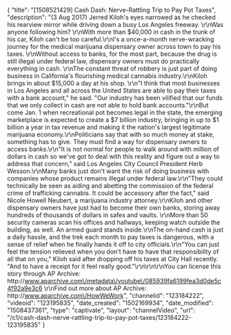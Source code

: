 {
    "title": "[1508521429] Cash Dash: Nerve-Rattling Trip to Pay Pot Taxes",
    "description": "(3 Aug 2017) Jerred Kiloh's eyes narrowed as he checked his rearview mirror while driving down a busy Los Angeles freeway. \r\nWas anyone following him? \r\nWith more than $40,000 in cash in the trunk of his car, Kiloh can't be too careful.\r\nI's a once-a-month nerve-wracking journey for the medical marijuana dispensary owner across town to pay his taxes. \r\nWithout access to banks, for the most part, because the drug is still illegal under federal law, dispensary owners must do practically everything in cash. \r\nThe constant threat of robbery is just part of doing business in California's flourishing medical cannabis industry.\r\nKiloh brings in about $15,000 a day at his shop. \r\n\"I think that most businesses in Los Angeles and all across the United States are able to pay their taxes with a bank account,\" he said. \"Our industry has been vilified that our funds that we only collect in cash are not able to hold bank accounts.\"\r\nBut come Jan. 1 when recreational pot becomes legal in the state, the emerging marketplace is expected to create a $7 billion industry, bringing in up to $1 billion a year in tax revenue and making it the nation's largest legitimate marijuana economy.\r\nPoliticians say that with so much money at stake, something has to give. They must find a way for dispensary owners to access banks.\r\n\"It is not normal for people to walk around with million of dollars in cash so we've got to deal with this reality and figure out a way to address that concern,\" said Los Angeles City Council President Herb Wesson.\r\nMany banks just don't want the risk of doing business with companies whose product remains illegal under federal law.\r\n\"They could technically be seen as aiding and abetting the commission of the federal crime of trafficking cannabis. It could be accessory after the fact,\" said Nicole Howell Neubert, a marijuana industry attorney.\r\nKiloh and other dispensary owners have just had to become their own banks, storing away hundreds of thousands of dollars in safes and vaults. \r\nMore than 50 security cameras scan his offices and hallways, keeping watch outside the building, as well. An armed guard stands inside.\r\nThe on-hand cash is just a daily hassle, and the trek each month to pay taxes is dangerous, with a sense of relief when he finally hands it off to city officials.\r\n\"You can just feel the tension relieved when you don't have to have that responsibility of all that on you,\" Kiloh said after dropping off his taxes at City Hall recently. \"And to have a receipt for it feel really good.\"\r\n\r\n\r\nYou can license this story through AP Archive: http:\/\/www.aparchive.com\/metadata\/youtube\/085939fa6199fea3d0de5c4f92a9e3c6 \r\nFind out more about AP Archive: http:\/\/www.aparchive.com\/HowWeWork",
    "channelid": "123184222",
    "videoid": "123195835",
    "date_created": "1502169934",
    "date_modified": "1508437361",
    "type": "captivate",
    "layout": "channelVideo",
    "url": "\/c1\/cash-dash-nerve-rattling-trip-to-pay-pot-taxes\/123184222-123195835"
}